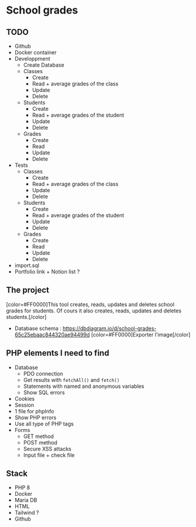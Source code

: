 # School grades

## TODO
* Github
* Docker container
* Developpment
    * Create Database
    * Classes
        * Create
        * Read + average grades of the class
        * Update
        * Delete
    * Students
        * Create
        * Read + average grades of the student
        * Update
        * Delete
    * Grades
        * Create
        * Read
        * Update
        * Delete
* Tests
    * Classes
        * Create
        * Read + average grades of the class
        * Update
        * Delete
    * Students
        * Create
        * Read + average grades of the student
        * Update
        * Delete
    * Grades
        * Create
        * Read
        * Update
        * Delete     
* import.sql
* Portfolio link + Notion list ?

## The project
[color=#FF0000]This tool creates, reads, updates and deletes school grades for students. Of cours it also creates, reads, updates and deletes students.[/color]

* Database schema : https://dbdiagram.io/d/school-grades-65c25ebaac844320ae94499d
[color=#FF0000]Exporter l'image[/color]

## PHP elements I need to find
* Database
    * PDO connection
    * Get results with ```fetchAll()``` and ```fetch()```
    * Statements with named and anonymous variables
    * Show SQL errors
* Cookies
* Session
* 1 file for phpInfo
* Show PHP errors
* Use all type of PHP tags
* Forms
    * GET method
    * POST method
    * Secure XSS attacks
    * Input file + check file

## Stack
* PHP 8
* Docker
* Maria DB
* HTML
* Tailwind ?
* Github